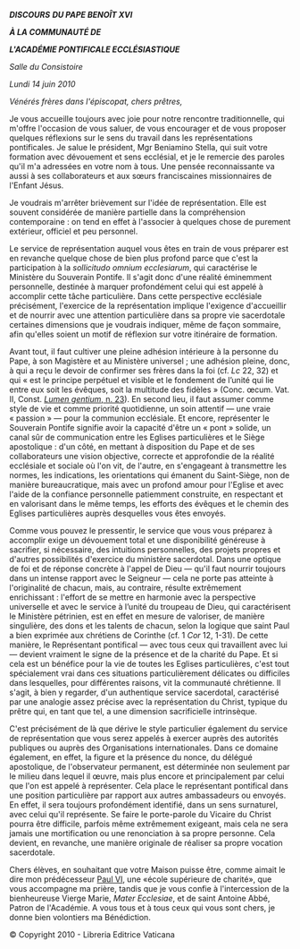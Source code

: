 ***DISCOURS*** ***DU PAPE BENOÎT XVI***

***À LA COMMUNAUTÉ DE***

***L'ACADÉMIE PONTIFICALE ECCLÉSIASTIQUE***

*Salle du Consistoire*

*Lundi 14 juin 2010*

*Vénérés frères dans l'épiscopat, chers prêtres,*

Je vous accueille toujours avec joie pour notre rencontre traditionnelle, qui m'offre l'occasion de vous saluer, de vous encourager et de vous proposer quelques réflexions sur le sens du travail dans les représentations pontificales. Je salue le président, Mgr Beniamino Stella, qui suit votre formation avec dévouement et sens ecclésial, et je le remercie des paroles qu'il m'a adressées en votre nom à tous. Une pensée reconnaissante va aussi à ses collaborateurs et aux sœurs franciscaines missionnaires de l'Enfant Jésus.

Je voudrais m'arrêter brièvement sur l'idée de représentation. Elle est souvent considérée de manière partielle dans la compréhension contemporaine : on tend en effet à l'associer à quelques chose de purement extérieur, officiel et peu personnel.

Le service de représentation auquel vous êtes en train de vous préparer est en revanche quelque chose de bien plus profond parce que c'est la participation à la *sollicitudo omnium ecclesiarum*, qui caractérise le Ministère du Souverain Pontife. Il s'agit donc d'une réalité éminemment personnelle, destinée à marquer profondément celui qui est appelé à accomplir cette tâche particulière. Dans cette perspective ecclésiale précisément, l'exercice de la représentation implique l'exigence d'accueillir et de nourrir avec une attention particulière dans sa propre vie sacerdotale certaines dimensions que je voudrais indiquer, même de façon sommaire, afin qu'elles soient un motif de réflexion sur votre itinéraire de formation.

Avant tout, il faut cultiver une pleine adhésion intérieure à la personne du Pape, à son Magistère et au Ministère universel ; une adhésion pleine, donc, à qui a reçu le devoir de confirmer ses frères dans la foi (cf. *Lc* 22, 32) et qui « est le principe perpétuel et visible et le fondement de l’unité qui lie entre eux soit les évêques, soit la multitude des fidèles » (Conc. œcum. Vat. II, Const. [*Lumen gentium*, n. 23](http://www.vatican.va/archive/hist_councils/ii_vatican_council/documents/vat-ii_const_19641121_lumen-gentium_fr.html#22.)). En second lieu, il faut assumer comme style de vie et comme priorité quotidienne, un soin attentif — une vraie « passion » — pour la communion ecclésiale. Et encore, représenter le Souverain Pontife signifie avoir la capacité d'être un « pont » solide, un canal sûr de communication entre les Eglises particulières et le Siège apostolique : d'un côté, en mettant à disposition du Pape et de ses collaborateurs une vision objective, correcte et approfondie de la réalité ecclésiale et sociale où l'on vit, de l'autre, en s'engageant à transmettre les normes, les indications, les orientations qui émanent du Saint-Siège, non de manière bureaucratique, mais avec un profond amour pour l'Eglise et avec l'aide de la confiance personnelle patiemment construite, en respectant et en valorisant dans le même temps, les efforts des évêques et le chemin des Eglises particulières auprès desquelles vous êtes envoyés.

Comme vous pouvez le pressentir, le service que vous vous préparez à accomplir exige un dévouement total et une disponibilité généreuse à sacrifier, si nécessaire, des intuitions personnelles, des projets propres et d'autres possibilités d'exercice du ministère sacerdotal. Dans une optique de foi et de réponse concrète à l'appel de Dieu — qu'il faut nourrir toujours dans un intense rapport avec le Seigneur — cela ne porte pas atteinte à l'originalité de chacun, mais, au contraire, résulte extrêmement enrichissant : l'effort de se mettre en harmonie avec la perspective universelle et avec le service à l’unité du troupeau de Dieu, qui caractérisent le Ministère pétrinien, est en effet en mesure de valoriser, de manière singulière, des dons et les talents de chacun, selon la logique que saint Paul a bien exprimée aux chrétiens de Corinthe (cf. 1 *Cor* 12, 1-31). De cette manière, le Représentant pontifical — avec tous ceux qui travaillent avec lui — devient vraiment le signe de la présence et de la charité du Pape. Et si cela est un bénéfice pour la vie de toutes les Eglises particulières, c'est tout spécialement vrai dans ces situations particulièrement délicates ou difficiles dans lesquelles, pour différentes raisons, vit la communauté chrétienne. Il s'agit, à bien y regarder, d'un authentique service sacerdotal, caractérisé par une analogie assez précise avec la représentation du Christ, typique du prêtre qui, en tant que tel, a une dimension sacrificielle intrinsèque.

C'est précisément de là que dérive le style particulier également du service de représentation que vous serez appelés à exercer auprès des autorités publiques ou auprès des Organisations internationales. Dans ce domaine également, en effet, la figure et la présence du nonce, du délégué apostolique, de l'observateur permanent, est déterminée non seulement par le milieu dans lequel il œuvre, mais plus encore et principalement par celui que l'on est appelé à représenter. Cela place le représentant pontifical dans une position particulière par rapport aux autres ambassadeurs ou envoyés. En effet, il sera toujours profondément identifié, dans un sens surnaturel, avec celui qu'il représente. Se faire le porte-parole du Vicaire du Christ pourra être difficile, parfois même extrêmement exigeant, mais cela ne sera jamais une mortification ou une renonciation à sa propre personne. Cela devient, en revanche, une manière originale de réaliser sa propre vocation sacerdotale.

Chers élèves, en souhaitant que votre Maison puisse être, comme aimait le dire mon prédécesseur [Paul VI](/content/paul-vi/fr.html), une «école supérieure de charité», que vous accompagne ma prière, tandis que je vous confie à l'intercession de la bienheureuse Vierge Marie, *Mater Ecclesiae*, et de saint Antoine Abbé, Patron de l'Académie. A vous tous et à tous ceux qui vous sont chers, je donne bien volontiers ma Bénédiction.

© Copyright 2010 - Libreria Editrice Vaticana